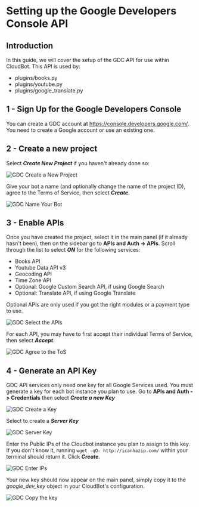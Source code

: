 # Setting up the Google Developers Console API

## Introduction
In this guide, we will cover the setup of the GDC API for use within CloudBot. This API is used by:
 - plugins/books.py
 - plugins/youtube.py
 - plugins/google_translate.py

## 1 - Sign Up for the Google Developers Console
You can create a GDC account at https://console.developers.google.com/. You need to create a Google account or use an existing one.

## 2 - Create a new project
Select ***Create New Project*** if you haven't already done so:

![GDC Create a New Project](img/gdev_1.png?raw=true "Create a New Project")

Give your bot a name (and optionally change the name of the project ID), agree to the Terms of Service, then select ***Create***.

![GDC Name Your Bot](img/gdev_2.png?raw=true "Name Your Bot")

## 3 - Enable APIs

Once you have created the project, select it in the main panel (if it already hasn't been), then on the sidebar go to **APIs and Auth -> APIs**. Scroll through the list to select ***ON*** for the following services:

 - Books API
 - Youtube Data API v3
 - Geocoding API
 - Time Zone API
 - Optional: Google Custom Search API, if using Google Search
 - Optional: Translate API, if using Google Translate

Optional APIs are only used if you got the right modules or a payment type to use.

 ![GDC Select the APIs](img/gdev_3.png?raw=true "Select the APIs")

 For each API, you may have to first accept their individual Terms of Service, then select ***Accept***.

![GDC Agree to the ToS](img/gdev_4.png?raw=true "Agree to the ToS")

## 4 - Generate an API Key
GDC API services only need one key for all Google Services used. You must generate a key for each bot instance you plan to use. Go to **APIs and Auth -> Credentials** then select ***Create a new Key***

![GDC Create a Key](img/gdev_5.png?raw=true "Create a Key")

Select to create a ***Server Key***

![GDC Server Key](img/gdev_6.png?raw=true "Server Key")

Enter the Public IPs of the Cloudbot instance you plan to assign to this key. If you don't know it, running `wget -qO- http://icanhazip.com/` within your terminal should return it. Click ***Create***.

![GDC Enter IPs](img/gdev_7.png?raw=true "Enter IPs")

Your new key should now appear on the main panel, simply copy it to the *google_dev_key* object in your CloudBot's configuration.

![GDC Copy the key](img/gdev_8.png?raw=true "Copy the key")
